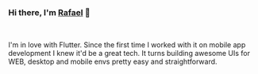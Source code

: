<h3><p>Hi there,  I'm <a href="https://www.linkedin.com/in/rsoares10/">Rafael</a> 👋</p></h3>

<br />
<!-- Profile description-->
<P>I'm in love with Flutter. Since the first time I worked with it on mobile app development I knew it'd be a great tech. It turns building awesome UIs for WEB, desktop and mobile envs pretty easy and straightforward.</>

<br />
